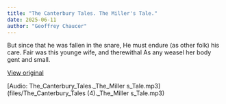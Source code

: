 ```yaml
---
title: "The Canterbury Tales. The Miller's Tale."
date: 2025-06-11
author: "Geoffrey Chaucer"
---
```


But since that he was fallen in the snare,
He must endure (as other folk) his care.
Fair was this younge wife, and therewithal
As any weasel her body gent and small.

[View original](https://t.me/c/2696929880/311)


[Audio: The_Canterbury_Tales._The_Miller s_Tale.mp3](files/The_Canterbury_Tales (4)._The_Miller s_Tale.mp3)